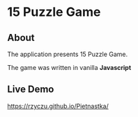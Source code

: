 # 15 Puzzle Game

## About
The application presents 15 Puzzle Game. 

The game was written in vanilla <b>Javascript</b>

## Live Demo
https://rzyczu.github.io/Pietnastka/
